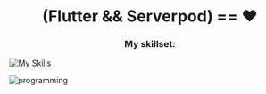 <!-- ![MasterHead](https://res.cloudinary.com/dsxbnby76/image/upload/v1682337442/flutter_d9bc7de1f4_94d99c8220.png) -->
<h1 align="center">(Flutter && Serverpod) == ❤️ </h1>

<h3 align="center">My skillset:</h3>

[![My Skills](https://skillicons.dev/icons?i=flutter,dart,go,docker,kubernetes,linux,postgres,github,githubactions,postman)](https://skillicons.dev)

![programming](https://github.com/Tananga/Tananga/assets/44244477/39fd7eaa-df08-4208-b81b-74503f01113a)


